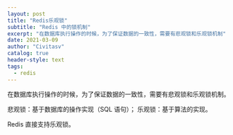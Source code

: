 ```yaml
---
layout: post
title: "Redis乐观锁"
subtitle: "Redis 中的锁机制"
excerpt: "在数据库执行操作的时候，为了保证数据的一致性，需要有悲观锁和乐观锁机制"
date: 2021-03-09
author: "Civitasv"
catalog: true
header-style: text
tags:
  - redis
---
```


在数据库执行操作的时候，为了保证数据的一致性，需要有悲观锁和乐观锁机制。

悲观锁：基于数据库的操作实现（SQL 语句）；
乐观锁：基于算法的实现。

Redis 直接支持乐观锁。
